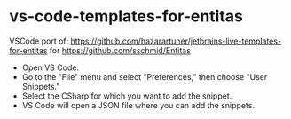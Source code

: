 # vs-code-templates-for-entitas
VSCode port of: https://github.com/hazarartuner/jetbrains-live-templates-for-entitas for https://github.com/sschmid/Entitas


- Open VS Code.
- Go to the "File" menu and select "Preferences," then choose "User Snippets."
- Select the CSharp for which you want to add the snippet. 
- VS Code will open a JSON file where you can add the snippets.
